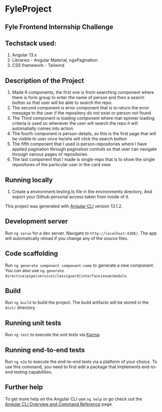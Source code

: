 # FyleProject
## Fyle Frontend Internship Challenge
## Techstack used:
1) Angular 13.x
2) Libraries - Angular Material, ngxPagination
3) CSS framework - Tailwind

## Description of the Project
1) Made 6 components, the first one is front-searching component where there is form group to enter the name of person and then a search button so that user will be able to search the repo.
2) The second component is error component that is to return the error message to the user if the repository do not exist or person not found
3) The Third component is loading component where mat-spinner loading criteria is used so whenever the user will search the repo it will automatially comes into action.
4) The fourth component is person-details, so this is the first page that will be visible to user once he/she will click the search button
5) The fifth component that I used is person-repositories where I have applied pagination through pagination controls so that user can navigate through various pages of repositories
6) The last component that I made is single-repo that is to show the single repositores of the particular user in the card view

## Running locally
1) Create a environment.testing.ts file in the environments directory, And export your Github personal access token from inside of it.

This project was generated with [Angular CLI](https://github.com/angular/angular-cli) version 13.1.2.

## Development server

Run `ng serve` for a dev server. Navigate to `http://localhost:4200/`. The app will automatically reload if you change any of the source files.

## Code scaffolding

Run `ng generate component component-name` to generate a new component. You can also use `ng generate directive|pipe|service|class|guard|interface|enum|module`.

## Build

Run `ng build` to build the project. The build artifacts will be stored in the `dist/` directory.

## Running unit tests

Run `ng test` to execute the unit tests via [Karma](https://karma-runner.github.io).

## Running end-to-end tests

Run `ng e2e` to execute the end-to-end tests via a platform of your choice. To use this command, you need to first add a package that implements end-to-end testing capabilities.

## Further help

To get more help on the Angular CLI use `ng help` or go check out the [Angular CLI Overview and Command Reference](https://angular.io/cli) page.
